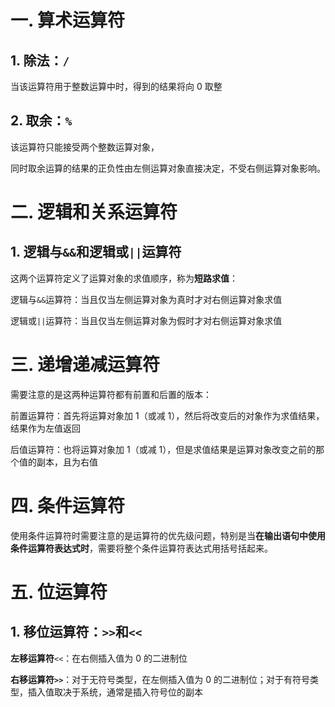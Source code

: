 # 一. 算术运算符

## 1. 除法：`/`

当该运算符用于整数运算中时，得到的结果将向 0 取整



## 2. 取余：`%`

该运算符只能接受两个整数运算对象，

同时取余运算的结果的正负性由左侧运算对象直接决定，不受右侧运算对象影响。



# 二. 逻辑和关系运算符

## 1. 逻辑与`&&`和逻辑或`||`运算符

这两个运算符定义了运算对象的求值顺序，称为**短路求值**：

逻辑与`&&`运算符：当且仅当左侧运算对象为真时才对右侧运算对象求值

逻辑或`||`运算符：当且仅当左侧运算对象为假时才对右侧运算对象求值



# 三. 递增递减运算符

需要注意的是这两种运算符都有前置和后置的版本：

前置运算符：首先将运算对象加 1（或减 1），然后将改变后的对象作为求值结果，结果作为左值返回

后值运算符：也将运算对象加 1（或减 1），但是求值结果是运算对象改变之前的那个值的副本，且为右值



# 四. 条件运算符

使用条件运算符时需要注意的是运算符的优先级问题，特别是当**在输出语句中使用条件运算符表达式时**，需要将整个条件运算符表达式用括号括起来。



# 五. 位运算符

## 1. 移位运算符：`>>`和`<<`

**左移运算符**`<<`：在右侧插入值为 0 的二进制位

**右移运算符`>>`**：对于无符号类型，在左侧插入值为 0 的二进制位；对于有符号类型，插入值取决于系统，通常是插入符号位的副本